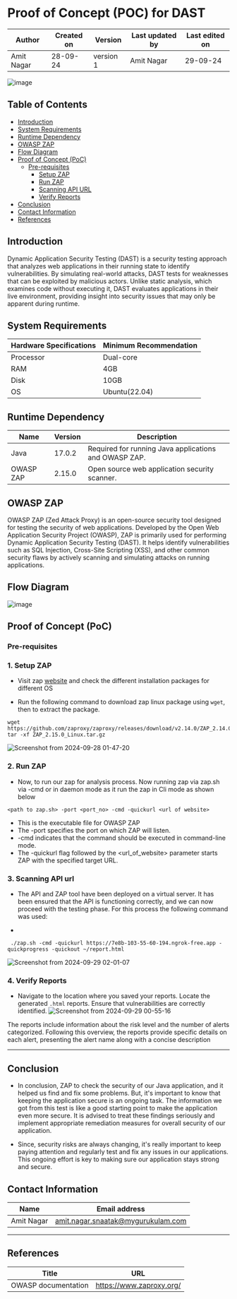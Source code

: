 # Proof of Concept (POC) for DAST


| Author      | Created on  | Version    | Last updated by | Last edited on |
|-------------|-------------|------------|-----------------|----------------|
| Amit Nagar  | 28-09-24    | version 1  | Amit Nagar      | 29-09-24       |

![image](https://github.com/user-attachments/assets/69e2000a-b7e2-428c-ad99-3dc29fdc9661)

## Table of Contents
- [Introduction](#introduction)
- [System Requirements](#system-requirements)
- [Runtime Dependency](#runtime-dependency)
- [OWASP ZAP](#owasp-zap)
- [Flow Diagram](#flow-diagram)
- [Proof of Concept (PoC)](#proof-of-concept-poc)
  - [Pre-requisites](#pre-requisites)
    - [Setup ZAP](#setup-zap)
    - [Run ZAP](#run-zap)
    - [Scanning API URL](#scanning-api-url)
    - [Verify Reports](#verify-reports)
- [Conclusion](#conclusion)
- [Contact Information](#contact-information)
- [References](#references)


## Introduction 
Dynamic Application Security Testing (DAST) is a security testing approach that analyzes web applications in their running state to identify vulnerabilities. By simulating real-world attacks, DAST tests for weaknesses that can be exploited by malicious actors. Unlike static analysis, which examines code without executing it, DAST evaluates applications in their live environment, providing insight into security issues that may only be apparent during runtime.



## System Requirements

| Hardware Specifications | Minimum Recommendation  |
|--------------------------|------------------------|
| Processor                | Dual-core              |
| RAM                      | 4GB                    |
| Disk                     | 10GB                   |
| OS                       | Ubuntu(22.04)          |


## Runtime Dependency

| Name       | Version  | Description                                         |
|------------|----------|-----------------------------------------------------|
| Java       | 17.0.2   | Required for running Java applications and OWASP ZAP. |
| OWASP ZAP  | 2.15.0   | Open source web application security scanner.       |




## OWASP ZAP
OWASP ZAP (Zed Attack Proxy) is an open-source security tool designed for testing the security of web applications. Developed by the Open Web Application Security Project (OWASP), ZAP is primarily used for performing Dynamic Application Security Testing (DAST). It helps identify vulnerabilities such as SQL Injection, Cross-Site Scripting (XSS), and other common security flaws by actively scanning and simulating attacks on running applications.


## Flow Diagram

![image](https://github.com/user-attachments/assets/ae16e1ad-cf7a-457d-8fe5-68ac46930f95)


## Proof of Concept (PoC)
### Pre-requisites

### 1. Setup ZAP

* Visit zap [website](https://www.zaproxy.org/docs/) and check the different installation packages for different OS

* Run the following command to download zap linux package using `wget`, then to extract the package.

```
wget https://github.com/zaproxy/zaproxy/releases/download/v2.14.0/ZAP_2.14.0_Linux.tar.gz
tar -xf ZAP_2.15.0_Linux.tar.gz
```

![Screenshot from 2024-09-28 01-47-20](https://github.com/user-attachments/assets/17b28002-9f4b-4813-b154-a103fd9748fa)


### 2. Run ZAP
* Now, to run our zap for analysis process.  Now running zap via zap.sh via -cmd or in daemon mode as it run the zap in Cli mode as shown below

```
<path to zap.sh> -port <port_no> -cmd -quickurl <url of website>
```

* <path to zap.sh> This is the executable file for OWASP ZAP
* The -port specifies the port on which ZAP will listen.
* -cmd indicates that the command should be executed in command-line mode.
* The -quickurl flag followed by the <url_of_website> parameter starts ZAP with the specified target URL.

### 3. Scanning API url

* The API and ZAP tool have been deployed on a virtual server. It has been ensured that the API is functioning correctly, and we can now proceed with the testing phase. For this process the following command was used:

*
```
 ./zap.sh -cmd -quickurl https://7e8b-103-55-60-194.ngrok-free.app -quickprogress -quickout ~/report.html
```
![Screenshot from 2024-09-29 02-01-07](https://github.com/user-attachments/assets/095cfb5b-a9c8-4ee1-b3cc-f282f79e5d8b)


### 4. Verify Reports 

* Navigate to the location where you saved your reports. Locate the generated `.html` reports. Ensure that vulnerabilities are correctly identified.
![Screenshot from 2024-09-29 00-55-16](https://github.com/user-attachments/assets/a7d3f24e-1369-4e58-afe8-b5c144f49719)



The reports include information about the risk level and the number of alerts categorized. Following this overview, the reports provide specific details on each alert, presenting the alert name along with a concise description

***
## Conclusion

* In conclusion, ZAP to check the security of our Java application, and it helped us find and fix some problems. But, it's important to know that keeping the application secure is an ongoing task. The information we got from this test is like a good starting point to make the application even more secure. It is advised to treat these findings seriously and implement appropriate remediation measures for overall security of our application.

* Since, security risks are always changing, it's really important to keep paying attention and regularly test and fix any issues in our applications. This ongoing effort is key to making sure our application stays strong and secure.



## Contact Information

| Name       | Email address     |
|------------|-------------------|
| Amit Nagar | amit.nagar.snaatak@mygurukulam.com |


  ***
## References

| Title                                      | URL                                           |
|--------------------------------------------|-----------------------------------------------|
| OWASP documentation           | https://www.zaproxy.org/    |

